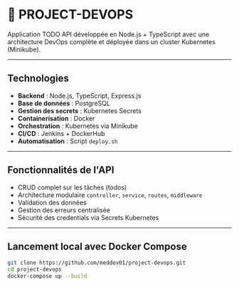 # 🚀 PROJECT-DEVOPS

Application TODO API développée en Node.js + TypeScript avec une architecture DevOps complète et déployée dans un cluster Kubernetes (Minikube).

---

## Technologies

- **Backend** : Node.js, TypeScript, Express.js
- **Base de données** : PostgreSQL
- **Gestion des secrets** : Kubernetes Secrets
- **Containerisation** : Docker
- **Orchestration** : Kubernetes via Minikube
- **CI/CD** : Jenkins + DockerHub
- **Automatisation** : Script `deploy.sh`

---

## Fonctionnalités de l'API

- CRUD complet sur les tâches (todos)
- Architecture modulaire `controller`, `service`, `routes`, `middleware`
- Validation des données
- Gestion des erreurs centralisée
- Sécurité des credentials via Secrets Kubernetes

---

## Lancement local avec Docker Compose

```bash
git clone https://github.com/meddev01/project-devops.git
cd project-devops
docker-compose up --build
```

<!-- Ajout depuis la branche dev -->
